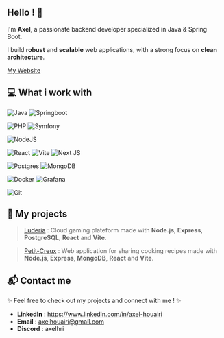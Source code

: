 ## Hello ! 👋

I'm **Axel**, a passionate backend developer specialized in Java & Spring Boot.

I build **robust** and **scalable** web applications, with a strong focus on **clean architecture**.

[My Website](https://axel-houairi.vercel.app/)

## 💻 What i work with

![Java](https://img.shields.io/badge/Java-%23313541?style=for-the-badge&logo=openjdk&logoColor=red) ![Springboot](https://img.shields.io/badge/springboot-6DA55F?style=for-the-badge&logo=springboot&logoColor=white)

![PHP](https://img.shields.io/badge/php-%23777BB4.svg?style=for-the-badge&logo=php&logoColor=white) ![Symfony](https://img.shields.io/badge/symfony-%23000000.svg?style=for-the-badge&logo=symfony&logoColor=white)

![NodeJS](https://img.shields.io/badge/node.js-6DA55F?style=for-the-badge&logo=node.js&logoColor=white)

![React](https://img.shields.io/badge/react-%23323340.svg?style=for-the-badge&logo=react&logoColor=%2361DAFB)
![Vite](https://img.shields.io/badge/vite-%23323380?style=for-the-badge&logo=vite&logoColor=yellow) ![Next JS](https://img.shields.io/badge/Next-black?style=for-the-badge&logo=next.js&logoColor=white)

![Postgres](https://img.shields.io/badge/postgres-%23316192.svg?style=for-the-badge&logo=postgresql&logoColor=white)
![MongoDB](https://img.shields.io/badge/mongodb-%23316132.svg?style=for-the-badge&logo=mongodb&logoColor=white)

![Docker](https://img.shields.io/badge/docker-%230db7ed.svg?style=for-the-badge&logo=docker&logoColor=white) ![Grafana](https://img.shields.io/badge/grafana-%23F46800.svg?style=for-the-badge&logo=grafana&logoColor=white)

![Git](https://img.shields.io/badge/git-%23313541?style=for-the-badge&logo=git&logoColor=red)

## 🌠​ My projects

> [Luderia]() : Cloud gaming plateform made with **Node.js**, **Express**, **PostgreSQL**, **React** and **Vite**.

> [Petit-Creux](https://petit-creux.vercel.app/) : Web application for sharing cooking recipes made with **Node.js**, **Express**, **MongoDB**, **React** and **Vite**.

## 📬​ Contact me

✨ Feel free to check out my projects and connect with me ! ✨

- **LinkedIn** : https://www.linkedin.com/in/axel-houairi
- **Email** : axelhouairi@gmail.com
- **Discord** : axelhri
